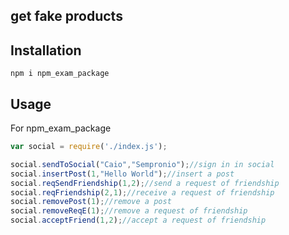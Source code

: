 
## get fake products

## Installation

    npm i npm_exam_package


## Usage

For npm_exam_package

```js
var social = require('./index.js');

social.sendToSocial("Caio","Sempronio");//sign in in social
social.insertPost(1,"Hello World");//insert a post
social.reqSendFriendship(1,2);//send a request of friendship
social.reqFriendship(2,1);//receive a request of friendship
social.removePost(1);//remove a post
social.removeReqE(1);//remove a request of friendship
social.acceptFriend(1,2);//accept a request of friendship


```
